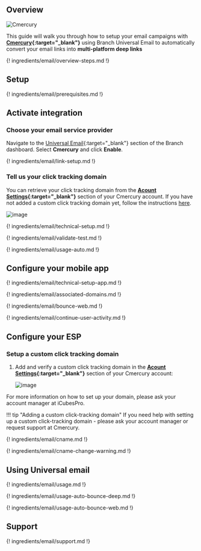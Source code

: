 ## Overview

![Cmercury](https://cdn.branch.io/branch-assets/ad-partner-manager//cmercury_logo-1570600334548.png)

This guide will walk you through how to setup your email campaigns with **[Cmercury](https://cmercury.com/){:target="\_blank"}** using Branch Universal Email to automatically convert your email links into **multi-platform deep links**

{! ingredients/email/overview-steps.md !}

## Setup

{! ingredients/email/prerequisites.md !}

## Activate integration

### Choose your email service provider

Navigate to the [Universal Email](https://dashboard.branch.io/email){:target="\_blank"} section of the Branch dashboard. Select **Cmercury** and click **Enable**.

{! ingredients/email/link-setup.md !}

### Tell us your click tracking domain

You can retrieve your click tracking domain from the **[Acount Settings](https://app.icubespro.com/Masters/AccountSettings){:target="\_blank"}** section of your Cmercury account. If you have not added a custom click tracking domain yet, follow the instructions [here](#setup-a-custom-click-tracking-domain).

![image](/_assets/img/pages/email/icubes_pro/cmercury-setup.png)

{! ingredients/email/technical-setup.md !}

{! ingredients/email/validate-test.md !}

{! ingredients/email/usage-auto.md !}

## Configure your mobile app

{! ingredients/email/technical-setup-app.md !}

{! ingredients/email/associated-domains.md !}

{! ingredients/email/bounce-web.md !}

{! ingredients/email/continue-user-activity.md !}

## Configure your ESP

### Setup a custom click tracking domain

1. Add and verify a custom click tracking domain in the **[Acount Settings](https://app.icubespro.com/Masters/AccountSettings){:target="\_blank"}** section of your Cmercury account:

    ![image](/_assets/img/pages/email/icubes_pro/create-domain.png)

For more information on how to set up your domain, please ask your account manager at iCubesPro.

!!! tip "Adding a custom click-tracking domain"
    If you need help with setting up a custom click-tracking domain - please ask your account manager or request support at Cmercury.

{! ingredients/email/cname.md !}

{! ingredients/email/cname-change-warning.md !}

## Using Universal email

{! ingredients/email/usage.md !}

{! ingredients/email/usage-auto-bounce-deep.md !}

{! ingredients/email/usage-auto-bounce-web.md !}

## Support

{! ingredients/email/support.md !}
